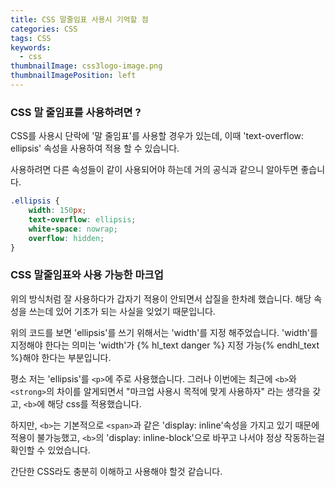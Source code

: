 ```yaml
---
title: CSS 말줄임표 사용시 기억할 점
categories: CSS
tags: CSS
keywords:
  - css
thumbnailImage: css3logo-image.png
thumbnailImagePosition: left
---
```


### CSS 말 줄임표를 사용하려면 ?

CSS를 사용시 단락에 '말 줄임표'를 사용할 경우가 있는데,
이때 'text-overflow: ellipsis' 속성을 사용하여 적용 할 수 있습니다.

사용하려면 다른 속성들이 같이 사용되어야 하는데 거의 공식과 같으니 알아두면 좋습니다.

``` CSS
.ellipsis {
    width: 150px;
    text-overflow: ellipsis;
    white-space: nowrap;
    overflow: hidden;
}
```

### CSS 말줄임표와 사용 가능한 마크업

위의 방식처럼 잘 사용하다가 갑자기 적용이 안되면서 삽질을 한차례 했습니다.
해당 속성을 쓰는데 있어 기초가 되는 사실을 잊었기 때문입니다.

위의 코드를 보면 'ellipsis'를 쓰기 위해서는 'width'를 지정 해주었습니다.
'width'를 지정해야 한다는 의미는 'width'가 {% hl_text danger %} 지정 가능{% endhl_text %}해야 한다는 부분입니다.

평소 저는 'ellipsis'를 ``<p>``에 주로 사용했습니다.
그러나 이번에는 최근에 ``<b>``와 ``<strong>``의 차이를 알게되면서 "마크업 사용시 목적에 맞게 사용하자" 라는 생각을 갖고, ``<b>``에 해당 css를 적용했습니다.
 
하지만, ``<b>``는 기본적으로 ``<span>``과 같은 'display: inline'속성을 가지고 있기 때문에 적용이 불가능했고,
``<b>``의 'display: inline-block'으로 바꾸고 나서야 정상 작동하는걸 확인할 수 있었습니다.

간단한 CSS라도 충분히 이해하고 사용해야 할것 같습니다. 